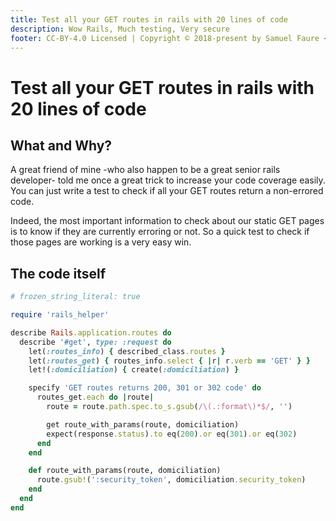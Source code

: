 ```yaml
---
title: Test all your GET routes in rails with 20 lines of code
description: Wow Rails, Much testing, Very secure
footer: CC-BY-4.0 Licensed | Copyright © 2018-present by Samuel Faure <3
---
```

# Test all your GET routes in rails with 20 lines of code

## What and Why?

A great friend of mine -who also happen to be a great senior rails developer- told me once a great trick to increase your code coverage easily. You can just write a test to check if all your GET routes return a non-errored code.

Indeed, the most important information to check about our static GET pages is to know if they are currently erroring or not. So a quick test to check if those pages are working is a very easy win.

## The code itself

```ruby
# frozen_string_literal: true

require 'rails_helper'

describe Rails.application.routes do
  describe '#get', type: :request do
    let(:routes_info) { described_class.routes }
    let(:routes_get) { routes_info.select { |r| r.verb == 'GET' } }
    let!(:domiciliation) { create(:domiciliation) }

    specify 'GET routes returns 200, 301 or 302 code' do
      routes_get.each do |route|
        route = route.path.spec.to_s.gsub(/\(.:format\)*$/, '')

        get route_with_params(route, domiciliation)
        expect(response.status).to eq(200).or eq(301).or eq(302)
      end
    end

    def route_with_params(route, domiciliation)
      route.gsub!(':security_token', domiciliation.security_token)
    end
  end
end
```
